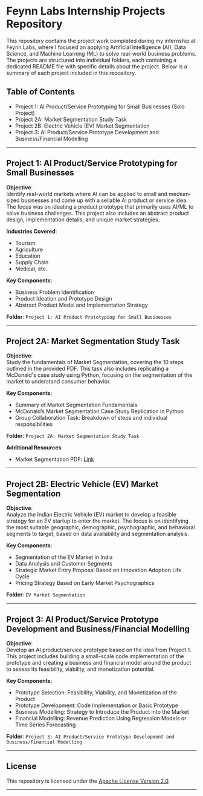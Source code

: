 # Feynn Labs Internship Projects Repository

This repository contains the project work completed during my internship at Feynn Labs, where I focused on applying Artificial Intelligence (AI), Data Science, and Machine Learning (ML) to solve real-world business problems. The projects are structured into individual folders, each containing a dedicated README file with specific details about the project. Below is a summary of each project included in this repository.

## Table of Contents

- Project 1: AI Product/Service Prototyping for Small Businesses (Solo Project)
- Project 2A: Market Segmentation Study Task
- Project 2B: Electric Vehicle (EV) Market Segmentation
- Project 3: AI Product/Service Prototype Development and Business/Financial Modelling

---

## Project 1: AI Product/Service Prototyping for Small Businesses

**Objective**:  
Identify real-world markets where AI can be applied to small and medium-sized businesses and come up with a sellable AI product or service idea. The focus was on ideating a product prototype that primarily uses AI/ML to solve business challenges. This project also includes an abstract product design, implementation details, and unique market strategies.

**Industries Covered**:
- Tourism
- Agriculture
- Education
- Supply Chain
- Medical, etc.

**Key Components**:
- Business Problem Identification
- Product Ideation and Prototype Design
- Abstract Product Model and Implementation Strategy

**Folder**: `Project 1: AI Product Prototyping for Small Businesses`

---

## Project 2A: Market Segmentation Study Task

**Objective**:  
Study the fundamentals of Market Segmentation, covering the 10 steps outlined in the provided PDF. This task also includes replicating a McDonald's case study using Python, focusing on the segmentation of the market to understand consumer behavior.

**Key Components**:
- Summary of Market Segmentation Fundamentals
- McDonald’s Market Segmentation Case Study Replication in Python
- Group Collaboration Task: Breakdown of steps and individual responsibilities

**Folder**: `Project 2A: Market Segmentation Study Task`

**Additional Resources**:
- Market Segmentation PDF: [Link](https://drive.google.com/file/d/1SIEt4Bp_4R9dcs4saU1DIui1IKWQIW38/view)

---

## Project 2B: Electric Vehicle (EV) Market Segmentation

**Objective**:  
Analyze the Indian Electric Vehicle (EV) market to develop a feasible strategy for an EV startup to enter the market. The focus is on identifying the most suitable geographic, demographic, psychographic, and behavioral segments to target, based on data availability and segmentation analysis.

**Key Components**:
- Segmentation of the EV Market in India
- Data Analysis and Customer Segments
- Strategic Market Entry Proposal Based on Innovation Adoption Life Cycle
- Pricing Strategy Based on Early Market Psychographics

**Folder**: `EV Market Segmentation`

---

## Project 3: AI Product/Service Prototype Development and Business/Financial Modelling

**Objective**:  
Develop an AI product/service prototype based on the idea from Project 1. This project includes building a small-scale code implementation of the prototype and creating a business and financial model around the product to assess its feasibility, viability, and monetization potential.

**Key Components**:
- Prototype Selection: Feasibility, Viability, and Monetization of the Product
- Prototype Development: Code Implementation or Basic Prototype
- Business Modelling: Strategy to Introduce the Product into the Market
- Financial Modelling: Revenue Prediction Using Regression Models or Time Series Forecasting

**Folder**: `Project 3: AI Product/Service Prototype Development and Business/Financial Modelling`

---

## License

This repository is licensed under the [Apache License Version 2.0](/LICENSE).

---


